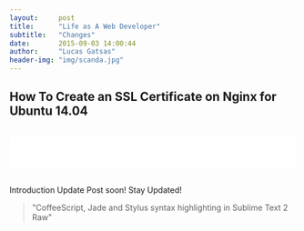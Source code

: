```yaml
---
layout:     post
title:      "Life as A Web Developer"
subtitle:   "Changes"
date:       2015-09-03 14:00:44
author:     "Lucas Gatsas"
header-img: "img/scanda.jpg"
---
```

<h2 class="section-heading">How To Create an SSL Certificate on Nginx for Ubuntu 14.04</h2>




<div style="overflow:auto; height=200; width=100%;">
<pre style="color:black;background:white;"><pre>



</pre></pre></div>



Introduction Update Post soon! Stay Updated!



<blockquote>
"CoffeeScript, Jade and Stylus syntax highlighting in Sublime Text 2
Raw"
</blockquote>

